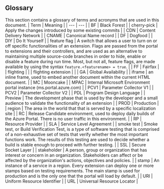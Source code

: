 <a name="portalfxExtensionsConfigurationGlossary"></a>
<!-- link to this document is [portalfx-extensions-configuration-glossary.md]()
-->

## Glossary

 This section contains a glossary of terms and acronyms that are used in this document.
 | Term | Meaning |
 | --- | --- |
 | BF  | Black Forest |
 | cherry-pick  | Apply the changes introduced by some existing commits |
 | CDN | Content Delivery Network |
 | CNAME | Canonical Name record | 
 | DF | Dogfood |
 | DIY | Do It Yourself |
 | feature flag | A switch that allows a user to turn on or off specific functionalities of an extension. Flags are  passed from the portal to extensions and their controllers, and are used as an alternative to maintaining multiple source-code branches in order to hide, enable or disable a feature during run time. Most, but not all, feature flags, are made available by using the syntax `feature.<featurename> = true`.   |
 | FF  | Fairfax |
 | flighting  | |
 | flighting extension  | |
 | GA | Global Availability |
 | iframe | an inline frame, used to embed another document within the current HTML document. |
 | MC | Mooncake |
 | MPAC | Internal Microsoft Environment portal instance (ms.portal.azure.com) | 
 | PCV1  | Parameter Collector V1 |
 | PCV2 | Parameter Collector V2 |
 | PDL | Program Design Language |
 | Preview   | The development phase that is used by the developer and a small audience to validate the functionality of an extension |
 | PROD | Production |
 | region | The area in the world that that is served by a specific localization site | 
 | RC  | Release Candidate environment, used to deploy daily builds of the Azure Portal. There is no user traffic in this environment. |
  | RP  | Resource Provider |
 | SLA | Service Level Agreement |
 | smoke test | Smoke test, or Build Verification Test, is a type of software testing that is comprised of a non-exhaustive set of tests that verify whether the most important functions work. The results of this testing are  used to decide whether a build is stable enough to proceed with further testing. |
 | SSL | Secure Socket Layer |
 | stakeholder |   A person, group or organization that has interest or concern in an organization. Stakeholders can affect or be affected by the organization's actions, objectives and policies. |
 | stamp |  An instance of a service in a region. Every extension can deploy one or more stamps based on testing requirements. The main stamp is used for production and is the only one that the portal will load by default.    | 
 | URI  |  Uniform Resource Identifier  | 
 | URL | Universal Resource Locator |


  